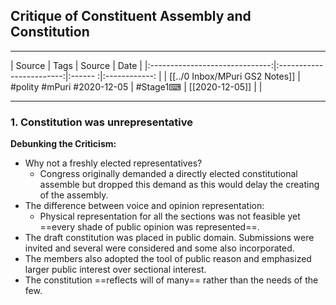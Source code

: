 ## Critique of Constituent Assembly and Constitution

---

|             Source             |           Tags           | Source | Date         |
|:------------------------------:|:------------------------:|:------ :|:------------: |
| [[../0 Inbox/MPuri GS2 Notes]] | #polity #mPuri #2020-12-05 | #Stage1⌨  | [[2020-12-05]] |              |

---

### 1. Constitution was unrepresentative
**Debunking the Criticism:**
- Why not a freshly elected representatives?
	- Congress originally demanded a directly elected constitutional assemble but dropped this demand as this would delay the creating of the assembly.
- The difference between voice and opinion representation:
	- Physical representation for all the sections was not feasible yet ==every shade of public opinion was represented==.
- The draft constitution was placed in public domain. Submissions were invited and several were considered and some also incorporated.
- The members also adopted the tool of public reason and emphasized larger public interest over sectional interest.
- The constitution ==reflects will of many== rather than the needs of the few.

